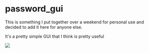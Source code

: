# password_gui
This is something I put together over a weekend for personal use and decided to add it here for anyone else. 

It's a pretty simple GUI that I think is pretty useful

![](images1)
